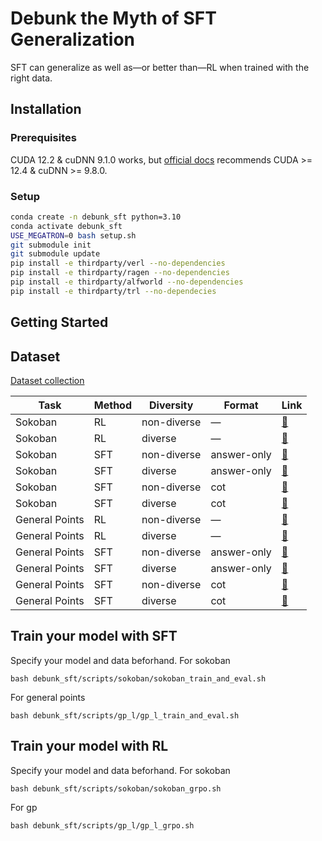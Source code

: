 # Debunk the Myth of SFT Generalization
SFT can generalize as well as—or better than—RL when trained with the right data.
## Installation
### Prerequisites
CUDA 12.2 & cuDNN 9.1.0 works, but [official docs](https://verl.readthedocs.io/en/latest/start/install.html) recommends CUDA >= 12.4 & cuDNN >= 9.8.0.

### Setup

```bash
conda create -n debunk_sft python=3.10
conda activate debunk_sft
USE_MEGATRON=0 bash setup.sh
git submodule init
git submodule update
pip install -e thirdparty/verl --no-dependencies
pip install -e thirdparty/ragen --no-dependencies
pip install -e thirdparty/alfworld --no-dependencies
pip install -e thirdparty/trl --no-dependecies
```


## Getting Started
## Dataset
[Dataset collection](https://huggingface.co/collections/Xiaofeng77/debunk-the-myth-of-sft-generalization-68dabd91cad140030b389163)

| Task | Method | Diversity | Format | Link |
| --- | --- | --- | --- | --- |
| Sokoban | RL | non-diverse | — | [🤗](https://huggingface.co/datasets/Xiaofeng77/sokoban) |
| Sokoban | RL | diverse | — | [🤗](https://huggingface.co/datasets/Xiaofeng77/diverse_sokoban) |
| Sokoban | SFT | non-diverse | answer-only | [🤗](https://huggingface.co/datasets/Xiaofeng77/answer-only-sokoban) |
| Sokoban | SFT | diverse | answer-only | [🤗](https://huggingface.co/datasets/Xiaofeng77/diverse-answer-only-sokoban) |
| Sokoban | SFT | non-diverse | cot | [🤗](https://huggingface.co/datasets/Xiaofeng77/cot-sokoban) |
| Sokoban | SFT | diverse | cot | [🤗](https://huggingface.co/datasets/Xiaofeng77/diverse-cot-sokoban) |
| General Points | RL | non-diverse | — | [🤗](https://huggingface.co/datasets/Xiaofeng77/gp-l-only-10k) |
| General Points | RL | diverse | — | [🤗](https://huggingface.co/datasets/Xiaofeng77/diverse-gp-l-only-10k) |
| General Points | SFT | non-diverse | answer-only | [🤗](https://huggingface.co/datasets/Xiaofeng77/answer-only-gp-l-only-10k) |
| General Points | SFT | diverse | answer-only | [🤗](https://huggingface.co/datasets/Xiaofeng77/diverse-answer-only-gp-l-only-10k) |
| General Points | SFT | non-diverse | cot | [🤗](https://huggingface.co/datasets/Xiaofeng77/cot-gp-l-only-10k) |
| General Points | SFT | diverse | cot | [🤗](https://huggingface.co/datasets/Xiaofeng77/diverse-cot-gp-l-only-10k) |
## Train your model with SFT
Specify your model and data beforhand.
For sokoban
```
bash debunk_sft/scripts/sokoban/sokoban_train_and_eval.sh
```
For general points
```
bash debunk_sft/scripts/gp_l/gp_l_train_and_eval.sh
```

## Train your model with RL

Specify your model and data beforhand. For sokoban
```
bash debunk_sft/scripts/sokoban/sokoban_grpo.sh
```
For gp
```
bash debunk_sft/scripts/gp_l/gp_l_grpo.sh
```